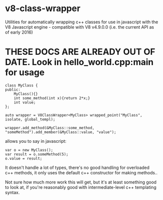 # v8-class-wrapper
Utilities for automatically wrapping c++ classes for use in javascript with the V8 Javascript engine - compatible with V8 v4.9.0.0 (i.e. the current API as of early 2016)

# THESE DOCS ARE ALREADY OUT OF DATE.  Look in hello_world.cpp:main for usage

```
class MyClass {
public: 
	MyClass(){}
	int some_method(int x){return 2*x;}
	int value;
};

auto wrapper = V8ClassWrapper<MyClass> wrapped_point("MyClass", isolate, global_templ);
	
wrapper.add_method(&MyClass::some_method, "someMethod").add_member(&MyClass::value, "value");
```

allows you to say in javascript:

```
var o = new MyClass();
var result = o.someMethod(5);
o.value = result;
```

It doesn't handle a lot of types, there's no good handling for overloaded c++ methods, it only uses the default c++ constructor for making methods.. 

Not sure how much more work this will get, but it's at least something good to look at, if you're reasonably good with intermediate-level c++ templating syntax.
